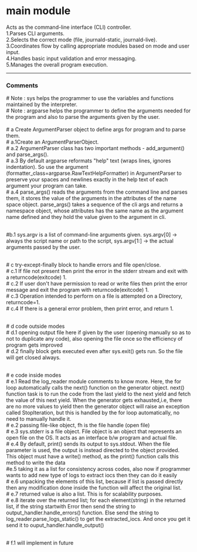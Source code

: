  # main module<br>
 Acts as the command-line interface (CLI) controller.<br>
 1.Parses CLI arguments.<br>
 2.Selects the correct mode (file, journald-static, journald-live).<br>
 3.Coordinates flow by calling appropriate modules based on mode and user input.<br>
 4.Handles basic input validation and error messaging.<br>
 5.Manages the overall program execution.<br>

---

### Comments
\# Note : sys helps the programmer to use the variables and functions maintained by the interpreter.<br>
\# Note : argparse helps the programmer to define the arguments needed for the program and also to parse the arguments given by the user.<br><br>
\# a Create ArgumentParser object to define args for program and to parse them.<br>
\# a.1Create an ArgumentParserObject.<br>
\# a.2 ArgumentParser class has two important methods - add_argument() and parse_args().<br> 
\# a.3 By default argparse reformats "help" text (wraps lines, ignores indentation). So use the argument (formatter_class=argparse.RawTextHelpFormatter) in ArgumentParser to preserve your spaces and newlines exactly in the help text of each argument your program can take.<br>
\# a.4 parse_args() reads the arguments from the command line and parses them, 
it stores the value of the arguments in the attributes of the name space object. parse_args() takes a sequence of the cli args and returns
a namespace object, whose attributes has the same name as the argument name defined and they hold the value given to the argument in cli.<br><br>

\#b.1 sys.argv is a list of command-line arguments given. sys.argv[0] → always the script name or path to the script, sys.argv[1:] → the actual arguments passed by the user.<br>
<br>

\# c try-except-finally block to handle errors and file open/close.<br>
\# c.1 If file not present then print the error in the stderr stream and exit with a returncode(exitcode) 1. <br>
\# c.2 If user don't have permission to read or write files then print the error message and exit the program with returncode(exitcode) 1.<br>
\# c.3 Operation intended to perform on a file is attempted on a Directory, returncode=1.<br>
\# c.4 If there is a general error problem, then print error, and return 1.<br><br>

\# d code outside modes<br>
\# d.1 opening output file here if given by the user (opening manually so as to not to duplicate any code), also opening the file once so the efficiency of program gets improved<br>
\# d.2 finally block gets executed even after sys.exit() gets run. So the file will get closed always.<br><br>

\# e code inside modes<br>
\# e.1 Read the log_reader module comments to know more. Here, the for loop automatically calls the next() function on the generator
object. next() function task is to run the code from the last yield to the next yield and fetch the value of this next yield. When the generator gets
exhausted,i.e, there are no more values to yield then the generator object will raise an exception called StopIteration, but this is handled
by the for loop automatically, no need to manually handle it.<br>
\# e.2 passing file-like object, fh is the file handle (open file)<br>
\# e.3 sys.stderr is a file object. File object is an object that represents an open file on the OS.
It acts as an interface b/w program and actual file.<br>
\# e.4 By default, print() sends its output to sys.stdout. When the file parameter is used, the output is instead 
directed to the object provided. This object must have a write() method, as the print() function calls this method 
to write the data<br>
\#e.5 taking it as a list for consistency across codes, also now if programmer wants to add new type of logs to extract iocs then they can do it easily<br>
\# e.6 unpacking the elements of this list, because if list is passed directly then any modification done inside the function will affect the original list.<br>
\# e.7 returned value is also a list. This is for scalability purposes.<br>
\# e.8 iterate over the returned list; for each element(string) in the returned list, if the string startwith Error then send the string to output_handler.handle_errors() function.
Else send the string to log_reader.parse_logs_static() to get the extracted_iocs. And once you get it send it to ouput_handler.handle_output()<br><br>

\# f.1 will implement in future<br>
